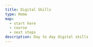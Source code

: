 ```yaml
---
title: Digital Skills
type: Home
map:
  - start here
  - course
  - next steps
description: Day to day digital skills
---
```

